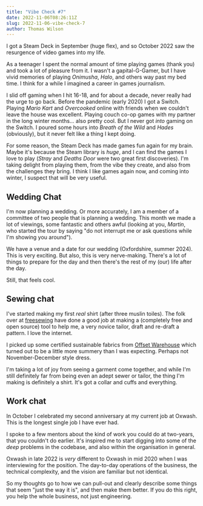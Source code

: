 ```yaml
---
title: "Vibe Check #7"
date: 2022-11-06T08:26:11Z
slug: 2022-11-06-vibe-check-7
author: Thomas Wilson
---
```


I got a Steam Deck in September (huge flex), and so October 2022 saw the resurgence of video games into my life.  

As a teenager I spent the normal amount of time playing games (thank you) and took a lot of pleasure from it.  I wasn't a gapital-G-Gamer, but I have vivid memories of playing *Onimusha*, *Halo*, and others way past my bed time.  I think for a while I imagined a career in games journalism.

I slid off gaming when I hit 16-18, and for about a decade, never really had the urge to go back.  Before the pandemic (early 2020) I got a Switch.  Playing *Mario Kart* and *Overcooked* online with friends when we couldn't leave the house was excellent.  Playing couch co-op games with my partner in the long winter months... also pretty cool.  But I never got *into* gaming on the Switch.  I poured some hours into *Breath of the Wild* and *Hades* (obviously), but it never felt like a thing I kept doing.

For some reason, the Steam Deck has made games fun again for my brain.  Maybe it's because the Steam library is *huge*, and I can find the games I love to play (*Stray* and *Deaths Door* were two great first discoveries).  I'm taking delight from playing them, from the vibe they create, and also from the challenges they bring.  I think I like games again now, and coming into winter, I suspect that will be very useful.

## Wedding Chat

I'm now planning a wedding.  Or more accurately, I am a member of a committee of two people that is planning a wedding.  This month we made a lot of viewings, some fantastic and others awful (looking at you, *Martin*, who started the tour by saying "do not interrupt me or ask questions while I'm showing you around").  

We have a venue and a date for our wedding (Oxfordshire, summer 2024).  This is very exciting.  But also, this is very nerve-making.  There's a lot of things to prepare for the day and then there's the rest of my (our) life after the day.

Still, that feels cool.

## Sewing chat

I've started making my first *real* shirt (after three muslin toiles).  The folk over at [freesewing](https://www.freesewing.org) have done a good job at making a (completely free and open source) tool to help me, a very novice tailor, draft and re-draft a pattern.  I love the internet.

I picked up some certified sustainable fabrics from [Offset Warehouse](https://www.offsetwarehouse.com/) which turned out to be a little more summery than I was expecting.  Perhaps not November-December style dress.

I'm taking a lot of joy from seeing a garment come together, and while I'm still definitely far from being even an adept sewer or tailor, the thing I'm making is definitely a shirt.  It's got a collar and cuffs and everything.

## Work chat

In October I celebrated my second anniversary at my current job at Oxwash.  This is the longest single job I have ever had.

I spoke to a few mentors about the kind of work you could do at two-years, that you couldn't do earlier.  It's inspired me to start digging into some of the *deep* problems in the codebase, and also within the organisation in general.

Oxwash in late 2022 is *very* different to Oxwash in mid 2020 when I was interviewing for the position.  The day-to-day operations of the business, the technical complexity, and the vision are familiar but not identical.

So my thoughts go to how we can pull-out and clearly describe some things that seem "just the way it is", and then make them better.  If you do this right, you help the whole business, not just engineering.

